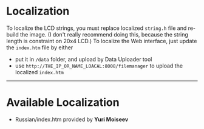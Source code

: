 # Localization

To localize the LCD strings, you must replace localized `string.h` file and re-build the image.
(I don't really recommend doing this, because the string length is constraint on 20x4 LCD.) 
To localize the Web interface, just update the `index.htm` file by either
* put it in `/data` folder, and upload by Data Uploader tool
* use `http://THE_IP_OR_NAME_LOACAL:8008/filemanager` to upload the localized `index.htm`
---
# Available Localization
* Russian/index.htm
    provided by __Yuri Moiseev__